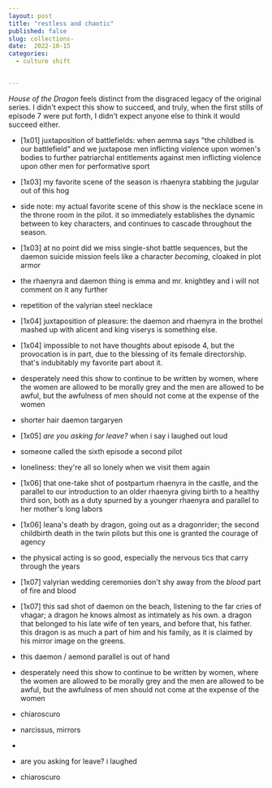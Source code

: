 ```yaml
---
layout: post
title: "restless and chaotic"
published: false
slug: collections-
date:  2022-10-15
categories:
  - culture shift


---
```


*House of the Dragon* feels distinct from the disgraced legacy of the original series. I didn't expect this show to succeed, and truly, when the first stills of episode 7 were put forth, I didn't expect anyone else to think it would succeed either.

- [1x01] juxtaposition of battlefields: when aemma says "the childbed is our battlefield" and we juxtapose men inflicting violence upon women's bodies to further patriarchal entitlements against men inflicting violence upon other men for performative sport
- [1x03] my favorite scene of the season is rhaenyra stabbing the jugular out of this hog
- side note: my actual favorite scene of this show is the necklace scene in the throne room in the pilot. it so immediately establishes the dynamic between to key characters, and continues to cascade throughout the season. 
- [1x03] at no point did we miss single-shot battle sequences, but the daemon suicide mission feels like a character *becoming*, cloaked in plot armor
- the rhaenyra and daemon thing is emma and mr. knightley and i will not comment on it any further
- repetition of the valyrian steel necklace 
- [1x04] juxtaposition of pleasure: the daemon and rhaenyra in the brothel mashed up with alicent and king viserys is something else. 
- [1x04] impossible to not have thoughts about episode 4, but the provocation is in part, due to the blessing of its female directorship. that's indubitably my favorite part about it. 
- desperately need this show to continue to be written by women, where the women are allowed to be morally grey and the men are allowed to be awful, but the awfulness of men should not come at the expense of the women
- shorter hair daemon targaryen
- [1x05] *are you asking for leave?* when i say i laughed out loud
- someone called the sixth episode a second pilot
- loneliness: they're all so lonely when we visit them again
- [1x06] that one-take shot of postpartum rhaenyra in the castle, and the parallel to our introduction to an older rhaenyra giving birth to a healthy third son, both as a duty spurned by a younger rhaenyra and parallel to her mother's long labors
- [1x06] leana's death by dragon, going out as a dragonrider; the second childbirth death in the twin pilots but this one is granted the courage of agency 
- the physical acting is so good, especially the nervous tics that carry through the years
- [1x07] valyrian wedding ceremonies don't shy away from the *blood* part of fire and blood
- [1x07] this sad shot of daemon on the beach, listening to the far cries of vhagar; a dragon he knows almost as intimately as his own. a dragon that belonged to his late wife of ten years, and before that, his father. this dragon is as much a part of him and his family, as it is claimed by his mirror image on the greens.
- this daemon / aemond parallel is out of hand
- desperately need this show to continue to be written by women, where the women are allowed to be morally grey and the men are allowed to be awful, but the awfulness of men should not come at the expense of the women


- chiaroscuro

- narcissus, mirrors
- 
-  are you asking for leave? i laughed
- chiaroscuro

